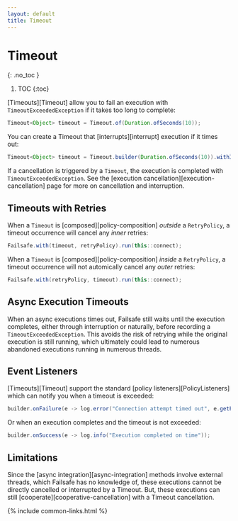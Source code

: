 ```yaml
---
layout: default
title: Timeout
---
```


# Timeout
{: .no_toc }

1. TOC
{:toc}

[Timeouts][Timeout] allow you to fail an execution with `TimeoutExceededException` if it takes too long to complete:

```java
Timeout<Object> timeout = Timeout.of(Duration.ofSeconds(10));
```

You can create a Timeout that [interrupts][interrupt] execution if it times out:

```java
Timeout<Object> timeout = Timeout.builder(Duration.ofSeconds(10)).withInterrupt().build();
```

If a cancellation is triggered by a `Timeout`, the execution is completed with `TimeoutExceededException`. See the [execution cancellation][execution-cancellation] page for more on cancellation and interruption.

## Timeouts with Retries

When a `Timeout` is [composed][policy-composition] _outside_ a `RetryPolicy`, a timeout occurrence will cancel any _inner_ retries:

```java
Failsafe.with(timeout, retryPolicy).run(this::connect);
```

When a `Timeout` is [composed][policy-composition] _inside_ a `RetryPolicy`, a timeout occurrence will not automically cancel any _outer_ retries:

```java
Failsafe.with(retryPolicy, timeout).run(this::connect);
```

## Async Execution Timeouts

When an async executions times out, Failsafe still waits until the execution completes, either through interruption or naturally, before recording a `TimeoutExceededException`. This avoids the risk of retrying while the original execution is still running, which ultimately could lead to numerous abandoned executions running in numerous threads.

## Event Listeners

[Timeouts][Timeout] support the standard [policy listeners][PolicyListeners] which can notify you when a timeout is exceeded:

```java
builder.onFailure(e -> log.error("Connection attempt timed out", e.getFailure()));
```

Or when an execution completes and the timeout is not exceeded:

```java
builder.onSuccess(e -> log.info("Execution completed on time"));
```

## Limitations

Since the [async integration][async-integration] methods involve external threads, which Failsafe has no knowledge of, these executions cannot be directly cancelled or interrupted by a Timeout. But, these executions can still [cooperate][cooperative-cancellation] with a Timeout cancellation.

{% include common-links.html %}